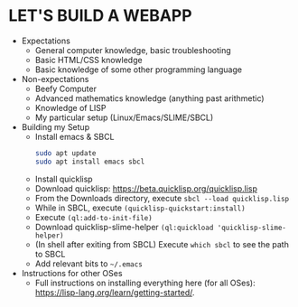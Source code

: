 LET'S BUILD A WEBAPP
===
* Expectations
  * General computer knowledge, basic troubleshooting
  * Basic HTML/CSS knowledge
  * Basic knowledge of some other programming language
* Non-expectations
  * Beefy Computer
  * Advanced mathematics knowledge (anything past arithmetic)
  * Knowledge of LISP
  * My particular setup (Linux/Emacs/SLIME/SBCL)
* Building my Setup
  * Install emacs & SBCL
    ```sh
    sudo apt update
    sudo apt install emacs sbcl
    ```
  * Install quicklisp
  * Download quicklisp: https://beta.quicklisp.org/quicklisp.lisp
  * From the Downloads directory, execute `sbcl --load quicklisp.lisp`
  * While in SBCL, execute `(quicklisp-quickstart:install)`
  * Execute `(ql:add-to-init-file)`
  * Download quicklisp-slime-helper `(ql:quickload 'quicklisp-slime-helper)`
  * (In shell after exiting from SBCL) Execute `which sbcl` to see the path to SBCL
  * Add relevant bits to `~/.emacs`
* Instructions for other OSes
  * Full instructions on installing everything here (for all OSes): https://lisp-lang.org/learn/getting-started/.
